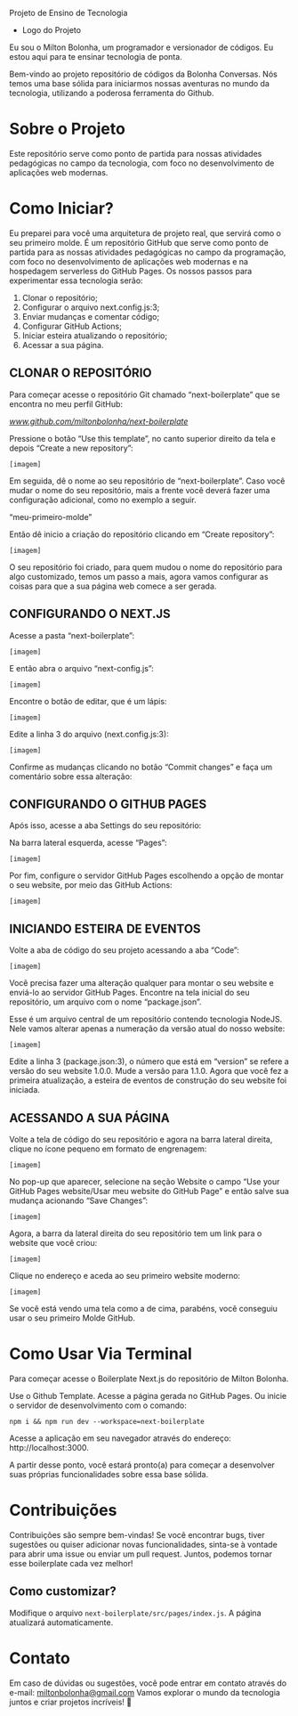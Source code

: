 Projeto de Ensino de Tecnologia

- Logo do Projeto

Eu sou o Milton Bolonha, um programador e versionador de códigos. Eu estou aqui para te ensinar tecnologia de ponta.

Bem-vindo ao projeto repositório de códigos da Bolonha Conversas. Nós temos uma base sólida para iniciarmos nossas aventuras no mundo da tecnologia, utilizando a poderosa ferramenta do Github.

# Sobre o Projeto

Este repositório serve como ponto de partida para nossas atividades pedagógicas no campo da tecnologia, com foco no desenvolvimento de aplicações web modernas.

# Como Iniciar?

Eu preparei para você uma arquitetura de projeto real, que servirá como o seu primeiro molde.
É um repositório GitHub que serve como ponto de partida para as nossas atividades pedagógicas no campo da programação, com foco no desenvolvimento de aplicações web modernas e na hospedagem serverless do GitHub Pages. 
Os nossos passos para experimentar essa tecnologia serão:

1.	Clonar o repositório;
2.	Configurar o arquivo next.config.js:3;
3.	Enviar mudanças e comentar código;
4.	Configurar GitHub Actions;
5.	Iniciar esteira atualizando o repositório;
6.	Acessar a sua página.

## CLONAR O REPOSITÓRIO

Para começar acesse o repositório Git chamado “next-boilerplate” que se encontra no meu perfil GitHub:

_www.github.com/miltonbolonha/next-boilerplate_

Pressione o botão “Use this template”, no canto superior direito da tela e depois “Create a new repository”:

`[imagem]`

Em seguida, dê o nome ao seu repositório de “next-boilerplate”. Caso você mudar o nome do seu repositório, mais a frente você deverá fazer uma configuração adicional, como no exemplo a seguir.

“meu-primeiro-molde”
 
Então dê inicio a criação do repositório clicando em “Create repository”:

`[imagem]`

O seu repositório foi criado, para quem mudou o nome do repositório para algo customizado, temos um passo a mais, agora vamos configurar as coisas para que a sua página web comece a ser gerada.

## CONFIGURANDO O NEXT.JS

Acesse a pasta “next-boilerplate”:

`[imagem]`
 
E então abra o arquivo “next-config.js”:

`[imagem]`

Encontre o botão de editar, que é um lápis:

`[imagem]`
 
Edite a linha 3 do arquivo (next.config.js:3):

`[imagem]`
 
Confirme as mudanças clicando no botão “Commit changes” e faça um comentário sobre essa alteração:
 
## CONFIGURANDO O GITHUB PAGES

Após isso, acesse a aba Settings do seu repositório:
 
Na barra lateral esquerda, acesse “Pages”:

`[imagem]`
 
Por fim, configure o servidor GitHub Pages escolhendo a opção de montar o seu website, por meio das GitHub Actions:

`[imagem]`
 
## INICIANDO ESTEIRA DE EVENTOS

Volte a aba de código do seu projeto acessando a aba “Code”:

`[imagem]`
 
Você precisa fazer uma alteração qualquer para montar o seu website e enviá-lo ao servidor GitHub Pages. Encontre na tela inicial do seu repositório, um arquivo com o nome “package.json”.
 
Esse é um arquivo central de um repositório contendo tecnologia NodeJS. Nele vamos alterar apenas a numeração da versão atual do nosso website:

`[imagem]`
 
Edite a linha 3 (package.json:3), o número que está em “version” se refere a versão do seu website 1.0.0. Mude a versão para 1.1.0. 
Agora que você fez a primeira atualização, a esteira de eventos de construção do seu website foi iniciada.

## ACESSANDO A SUA PÁGINA

Volte a tela de código do seu repositório e agora na barra lateral direita, clique no ícone pequeno em formato de engrenagem:

`[imagem]`
 
No pop-up que aparecer, selecione na seção Website o campo “Use your GitHub Pages website/Usar meu website do GitHub Page” e então salve sua mudança acionando “Save Changes”:

`[imagem]`
 
Agora, a barra da lateral direita do seu repositório tem um link para o website que você criou:

`[imagem]`
 
Clique no endereço e aceda ao seu primeiro website moderno:

`[imagem]`
 
Se você está vendo uma tela como a de cima, parabéns, você conseguiu usar o seu primeiro Molde GitHub.

# Como Usar Via Terminal

Para começar acesse o Boilerplate Next.js do repositório de Milton Bolonha.

Use o Github Template. Acesse a página gerada no GitHub Pages. Ou inicie o servidor de desenvolvimento com o comando:

```
npm i && npm run dev --workspace=next-boilerplate
```

Acesse a aplicação em seu navegador através do endereço: http://localhost:3000.

A partir desse ponto, você estará pronto(a) para começar a desenvolver suas próprias funcionalidades sobre essa base sólida.

# Contribuições

Contribuições são sempre bem-vindas! Se você encontrar bugs, tiver sugestões ou quiser adicionar novas funcionalidades, sinta-se à vontade para abrir uma issue ou enviar um pull request. Juntos, podemos tornar esse boilerplate cada vez melhor!

## Como customizar?

Modifique o arquivo `next-boilerplate/src/pages/index.js`. A página atualizará automaticamente.

# Contato

Em caso de dúvidas ou sugestões, você pode entrar em contato através do e-mail: miltonbolonha@gmail.com
Vamos explorar o mundo da tecnologia juntos e criar projetos incríveis! 🚀
